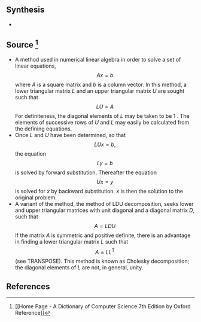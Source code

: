 ## Synthesis
- 
## Source [^1]
- A method used in numerical linear algebra in order to solve a set of linear equations,$$A x=b$$where $A$ is a square matrix and $b$ is a column vector. In this method, a lower triangular matrix $L$ and an upper triangular matrix $U$ are sought such that$$L U=A$$For definiteness, the diagonal elements of $L$ may be taken to be 1 . The elements of successive rows of $U$ and $L$ may easily be calculated from the defining equations. 
- Once $L$ and $U$ have been determined, so that$$L U x=b,$$the equation$$L y=b$$is solved by forward substitution. Thereafter the equation$$U x=y$$is solved for $x$ by backward substitution. $x$ is then the solution to the original problem. 
- A variant of the method, the method of LDU decomposition, seeks lower and upper triangular matrices with unit diagonal and a diagonal matrix $D$, such that$$A=L D U$$If the matrix $A$ is symmetric and positive definite, there is an advantage in finding a lower triangular matrix $L$ such that$$A=L L^{\mathrm{T}}$$(see TRANSPOSE). This method is known as Cholesky decomposition; the diagonal elements of $L$ are not, in general, unity.
## References

[^1]: [[Home Page - A Dictionary of Computer Science 7th Edition by Oxford Reference]]